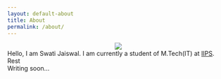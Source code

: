 ```yaml
---
layout: default-about
title: About
permalink: /about/
---
```



<div class="wrapper">
	<center>
	<img src="http://www.gravatar.com/avatar/4b21fec52016508a032b81c7ac15b3c6">
	</center>
</div>
<div class="wrapper">
	Hello, I am Swati Jaiswal. I am currently a student of M.Tech(IT) at <a href="http://www.iips.edu.in">IIPS</a>.
</div>
<div class="wrapper">
	Rest
</div>
<div class="wrapper">
	Writing soon...	
</div>
